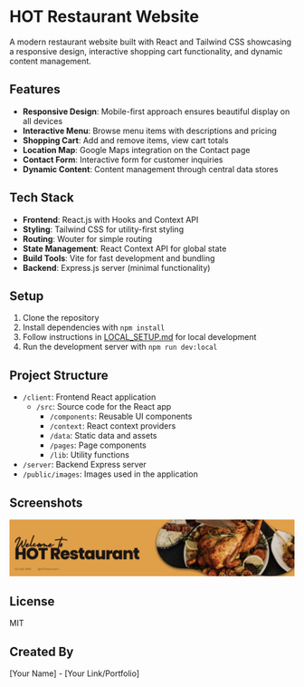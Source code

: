 # HOT Restaurant Website

A modern restaurant website built with React and Tailwind CSS showcasing a responsive design, interactive shopping cart functionality, and dynamic content management.

## Features

- **Responsive Design**: Mobile-first approach ensures beautiful display on all devices
- **Interactive Menu**: Browse menu items with descriptions and pricing
- **Shopping Cart**: Add and remove items, view cart totals
- **Location Map**: Google Maps integration on the Contact page
- **Contact Form**: Interactive form for customer inquiries
- **Dynamic Content**: Content management through central data stores

## Tech Stack

- **Frontend**: React.js with Hooks and Context API
- **Styling**: Tailwind CSS for utility-first styling
- **Routing**: Wouter for simple routing
- **State Management**: React Context API for global state
- **Build Tools**: Vite for fast development and bundling
- **Backend**: Express.js server (minimal functionality)

## Setup

1. Clone the repository
2. Install dependencies with `npm install`
3. Follow instructions in [LOCAL_SETUP.md](LOCAL_SETUP.md) for local development
4. Run the development server with `npm run dev:local`

## Project Structure

- `/client`: Frontend React application
  - `/src`: Source code for the React app
    - `/components`: Reusable UI components
    - `/context`: React context providers
    - `/data`: Static data and assets
    - `/pages`: Page components
    - `/lib`: Utility functions
- `/server`: Backend Express server
- `/public/images`: Images used in the application

## Screenshots

![Home Page](client/public/images/HOTbanner.jpg)

## License

MIT

## Created By

[Your Name] - [Your Link/Portfolio]